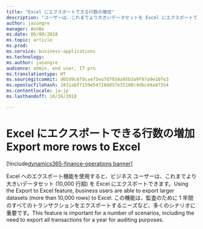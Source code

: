 ```yaml
---
title: "Excel にエクスポートできる行数の増加"
description: "ユーザーは、これまでより大きいデータセットを Excel にエクスポートできます"
author: jasongre
manager: AnnBe
ms.date: 08/08/2018
ms.topic: article
ms.prod: 
ms.service: business-applications
ms.technology: 
ms.author: jasongre
audience: admin, end user, IT pro
ms.translationtype: HT
ms.sourcegitcommit: d65d9c6f9cae75ea7d7934a95b3a9f67a9e10fe3
ms.openlocfilehash: 3431abff159e547184d57e35108c4dbcd4a97354
ms.contentlocale: ja-jp
ms.lasthandoff: 10/26/2018

---
```


# <a name="export-more-rows-to-excel"></a><span data-ttu-id="fad81-103">Excel にエクスポートできる行数の増加</span><span class="sxs-lookup"><span data-stu-id="fad81-103">Export more rows to Excel</span></span>

[!include[dynamics365-finance-operations banner](../includes/dynamics365-finance-operations.md)]

<span data-ttu-id="fad81-104">Excel へのエクスポート機能を使用すると、ビジネス ユーザーは、これまでより大きいデータセット (10,000 行超) を Excel にエクスポートできます。</span><span class="sxs-lookup"><span data-stu-id="fad81-104">Using the Export to Excel feature, business users are able to export larger datasets (more than 10,000 rows) to Excel.</span></span> <span data-ttu-id="fad81-105">この機能は、監査のために 1 年間のすべてのトランザクションをエクスポートするニーズなど、多くのシナリオに重要です。</span><span class="sxs-lookup"><span data-stu-id="fad81-105">This feature is important for a number of scenarios, including the need to export all transactions for a year for auditing purposes.</span></span>    

